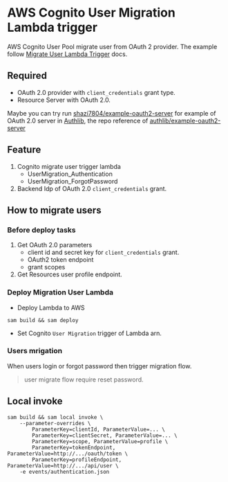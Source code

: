 # AWS Cognito User Migration Lambda trigger

AWS Cognito User Pool migrate user from OAuth 2 provider. The example follow [Migrate User Lambda Trigger](https://docs.aws.amazon.com/cognito/latest/developerguide/user-pool-lambda-migrate-user.html) docs.

## Required

- OAuth 2.0 provider with `client_credentials` grant type.
- Resource Server with OAuth 2.0.

Maybe you can try run [shazi7804/example-oauth2-server](https://github.com/shazi7804/example-oauth2-server) for example of OAuth 2.0 server in [Authlib](https://authlib.org/), the repo reference of [authlib/example-oauth2-server](https://github.com/authlib/example-oauth2-server)

## Feature

1. Cognito migrate user trigger lambda
    - UserMigration_Authentication
    - UserMigration_ForgotPassword
1. Backend Idp of OAuth 2.0 `client_credentials` grant.

## How to migrate users

### Before deploy tasks

1. Get OAuth 2.0 parameters
    - client id and secret key for `client_credentials` grant.
    - OAuth2 token endpoint
    - grant scopes
1. Get Resources user profile endpoint.

### Deploy Migration User Lambda

- Deploy Lambda to AWS

```
sam build && sam deploy
```

- Set Cognito `User Migration` trigger of Lambda arn.

### Users mrigation

When users login or forgot password then trigger migration flow.

> user migrate flow require reset password.

## Local invoke

```
sam build && sam local invoke \
    --parameter-overrides \
        ParameterKey=clientId, ParameterValue=... \
        ParameterKey=clientSecret, ParameterValue=... \
        ParameterKey=scope, ParameterValue=profile \
        ParameterKey=tokenEndpoint, ParameterValue=http://.../oauth/token \
        ParameterKey=profileEndpoint, ParameterValue=http://.../api/user \
    -e events/authentication.json
```
